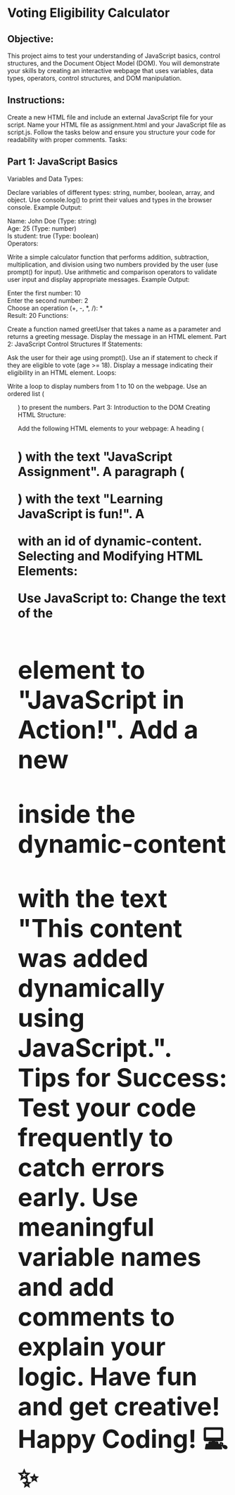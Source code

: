 # Voting Eligibility Calculator
## Objective:
This project aims to test your understanding of JavaScript basics, control structures, and the Document Object Model (DOM). You will demonstrate your skills by creating an interactive webpage that uses variables, data types, operators, control structures, and DOM manipulation.

## Instructions:
Create a new HTML file and include an external JavaScript file for your script.
Name your HTML file as assignment.html and your JavaScript file as script.js.
Follow the tasks below and ensure you structure your code for readability with proper comments.
Tasks:
## Part 1: JavaScript Basics
Variables and Data Types:

Declare variables of different types: string, number, boolean, array, and object.
Use console.log() to print their values and types in the browser console.
Example Output:

Name: John Doe (Type: string)  
Age: 25 (Type: number)  
Is student: true (Type: boolean)  
Operators:

Write a simple calculator function that performs addition, subtraction, multiplication, and division using two numbers provided by the user (use prompt() for input).
Use arithmetic and comparison operators to validate user input and display appropriate messages.
Example Output:

Enter the first number: 10  
Enter the second number: 2  
Choose an operation (+, -, *, /): *  
Result: 20
Functions:

Create a function named greetUser that takes a name as a parameter and returns a greeting message. Display the message in an HTML element.
Part 2: JavaScript Control Structures
If Statements:

Ask the user for their age using prompt(). Use an if statement to check if they are eligible to vote (age >= 18). Display a message indicating their eligibility in an HTML element.
Loops:

Write a loop to display numbers from 1 to 10 on the webpage. Use an ordered list (<ol>) to present the numbers.
Part 3: Introduction to the DOM
Creating HTML Structure:

Add the following HTML elements to your webpage:
A heading (<h1>) with the text "JavaScript Assignment".
A paragraph (<p>) with the text "Learning JavaScript is fun!".
A <div> with an id of dynamic-content.
Selecting and Modifying HTML Elements:

Use JavaScript to:
Change the text of the <h1> element to "JavaScript in Action!".
Add a new <p> inside the dynamic-content <div> with the text "This content was added dynamically using JavaScript.".
Tips for Success:
Test your code frequently to catch errors early.
Use meaningful variable names and add comments to explain your logic.
Have fun and get creative!
Happy Coding! 💻✨
